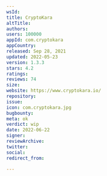 ```yaml
---
wsId: 
title: CryptoKara
altTitle: 
authors: 
users: 100000
appId: com.cryptokara
appCountry: 
released: Sep 28, 2021
updated: 2022-05-23
version: 1.3.3
stars: 4.2
ratings: 
reviews: 74
size: 
website: https://www.cryptokara.io/
repository: 
issue: 
icon: com.cryptokara.jpg
bugbounty: 
meta: ok
verdict: wip
date: 2022-06-22
signer: 
reviewArchive: 
twitter: 
social: 
redirect_from: 

---
```


